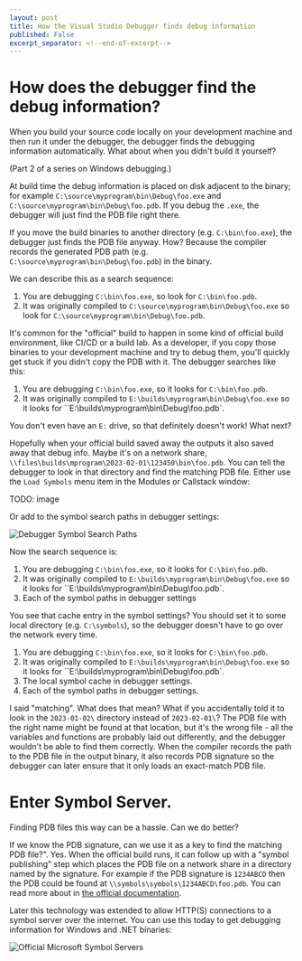 ```yaml
---
layout: post
title: How the Visual Studio Debugger finds debug information
published: False
excerpt_separator: <!--end-of-excerpt-->
---
```


# How does the debugger find the debug information?

When you build your source code locally on your development machine and then run it under the debugger, the debugger finds the debugging information automatically. What about when you didn't build it yourself?

(Part 2 of a series on Windows debugging.)

<!--end-of-excerpt-->

At build time the debug information is placed on disk adjacent to the binary; for example `C:\source\myprogram\bin\Debug\foo.exe` and `C:\source\myprogram\bin\Debug\foo.pdb`. If you debug the `.exe`, the debugger will just find the PDB file right there.

If you move the build binaries to another directory (e.g. `C:\bin\foo.exe`), the debugger just finds the PDB file anyway. How? Because the compiler records the generated PDB path (e.g. `C:\source\myprogram\bin\Debug\foo.pdb`) in the binary. 

We can describe this as a search sequence:

1. You are debugging `C:\bin\foo.exe`, so look for `C:\bin\foo.pdb`.
2. It was originally compiled to `C:\source\myprogram\bin\Debug\foo.exe` so look for `C:\source\myprogram\bin\Debug\foo.pdb`.

It's common for the "official" build to happen in some kind of official build environment, like CI/CD or a build lab. As a developer, if you copy those binaries to your development machine and try to debug them, you'll quickly get stuck if you didn't copy the PDB with it. The debugger searches like this:

1. You are debugging `C:\bin\foo.exe`, so it looks for `C:\bin\foo.pdb`.
2. It was originally compiled to `E:\builds\myprogram\bin\Debug\foo.exe` so it looks for ``E:\builds\myprogram\bin\Debug\foo.pdb`.

You don't even have an `E:` drive, so that definitely doesn't work! What next?

Hopefully when your official build saved away the outputs it also saved away that debug info. Maybe it's on a network share, `\\files\builds\mprogram\2023-02-01\123450\bin\foo.pdb`. You can tell the debugger to look in that directory and find the matching PDB file. Either use the `Load Symbols` menu item in the Modules or Callstack window:

TODO: image

Or add to the symbol search paths in debugger settings:

![Debugger Symbol Search Paths](https://user-images.githubusercontent.com/1259628/224564588-365ecf23-a9ce-4f62-8175-9e770e252cef.png)

Now the search sequence is:

1. You are debugging `C:\bin\foo.exe`, so it looks for `C:\bin\foo.pdb`.
2. It was originally compiled to `E:\builds\myprogram\bin\Debug\foo.exe` so it looks for ``E:\builds\myprogram\bin\Debug\foo.pdb`.
3. Each of the symbol paths in debugger settings

You see that cache entry in the symbol settings? You should set it to some local directory (e.g. `C:\symbols`), so the debugger doesn't have to go over the network every time.

1. You are debugging `C:\bin\foo.exe`, so it looks for `C:\bin\foo.pdb`.
2. It was originally compiled to `E:\builds\myprogram\bin\Debug\foo.exe` so it looks for ``E:\builds\myprogram\bin\Debug\foo.pdb`.
3. The local symbol cache in debugger settings.
4. Each of the symbol paths in debugger settings.

I said "matching". What does that mean? What if you accidentally told it to look in the `2023-01-02\` directory instead of `2023-02-01\`? The PDB file with the right name might be found at that location, but it's the wrong file - all the variables and functions are probably laid out differently, and the debugger wouldn't be able to find them correctly. When the compiler records the path to the PDB file in the output binary, it also records PDB signature so the debugger can later ensure that it only loads an exact-match PDB file.

# Enter Symbol Server. 

Finding PDB files this way can be a hassle. Can we do better? 

If we know the PDB signature, can we use it as a key to find the matching PDB file?". Yes. When the official build runs, it can follow up with a "symbol publishing" step which places the PDB file on a network share in a directory named by the signature. For example if the PDB signature is `1234ABCD` then the PDB could be found at `\\symbols\symbols\1234ABCD\foo.pdb`. You can read more about in [the official documentation](https://learn.microsoft.com/en-us/windows/win32/debug/symbol-servers-and-symbol-stores).

Later this technology was extended to allow HTTP(S) connections to a symbol server over the internet. You can use this today to get debugging information for Windows and .NET binaries:

![Official Microsoft Symbol Servers](https://user-images.githubusercontent.com/1259628/224551344-90409a10-63f2-4bf7-9dd5-735a4ee6b158.png)
